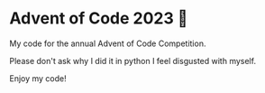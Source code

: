 # Advent of Code 2023 🎄

My code for the annual Advent of Code Competition.

Please don't ask why I did it in python
I feel disgusted with myself.

Enjoy my code!